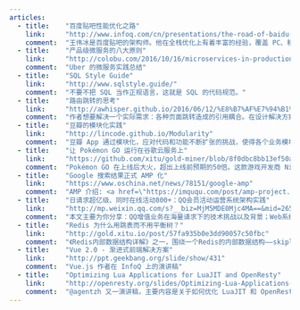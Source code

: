 ```yaml
---
articles:
  - title:    "百度贴吧性能优化之路"
    link:     "http://www.infoq.com/cn/presentations/the-road-of-baidu-teiba-performance-optimization"
    comment:  "王伟冰是百度贴吧的架构师。他在全栈优化上有着丰富的经验，覆盖 PC、移动、Native 客户端，并建立了全面的性能评估、分析、监控体系。这篇分享不只是说 case 和 show 结果，而是在方法论层面提出了一套系统的方法。"
  - title:    "产品级微服务的八大原则"
    link:     "http://colobu.com/2016/10/16/microservices-in-production-notes/"
    comment:  "Uber 的微服务实践总结"
  - title:    "SQL Style Guide"
    link:     "http://www.sqlstyle.guide/"
    comment:  "不要不把 SQL 当作正规语言，这就是 SQL 的代码规范。"
  - title:    "路由跳转的思考"
    link:     "http://awhisper.github.io/2016/06/12/%E8%B7%AF%E7%94%B1%E8%B7%B3%E8%BD%AC%E7%9A%84%E6%80%9D%E8%80%83/"
    comment:  "作者想要解决一个实际需求：各种页面跳转造成的引用耦合。在设计解决方案时，还要提前预知一些坑和风险，为未来业务扩展考虑。作者最终选择了URLRoute+中间人的混合方案，医疗的BMRouter也是这种思路。文章写得非常认真，每个方案的优缺点都详细列出。列出参考文章更是值得阅读。"
  - title:    "豆瓣的模块化实践"
    link:     "http://lincode.github.io/Modularity"
    comment:  "豆瓣 App 通过模块化，应对代码和功能不断扩张的挑战，使得各个业务模块互不干扰，可以独立开发。在模块化过程中，也产出了一些库和工具。"
  - title:    "让 Pokémon GO 运行在谷歌云服务上"
    link:     "https://github.com/xitu/gold-miner/blob/8f0dbc8bb13ef50a8b6de2cb8cca30215cd3f491/TODO/bringing-Pokemon-GO-to-life-on-Google-Cloud.md"
    comment:  "Pokémon GO 在上线后大火，超出上线前预期的50倍。这款游戏开发商 Niantic 同 Google 合作，利用 Google Cloud 的多种服务，如：Kubernetes，无缝地提供了额外的处理能力，成功应对了破纪录的流量增长。"
  - title:    "Google 搜索结果正式 AMP 化"
    link:     "https://www.oschina.net/news/78151/google-amp"
    comment:  "AMP 介绍: <a href=\"https://imququ.com/post/amp-project.html\" target=\"_blank\">AMP，来自 Google 的移动页面优化方案</a>"
  - title:    "日请求超亿级、同时在线活动800+：QQ会员活动运营系统架构实践"
    link:     "http://mp.weixin.qq.com/s?__biz=MjM5MDE0Mjc4MA==&mid=2650994472&idx=1&sn=a36467e996836eb010333d54e06fd22d&chksm=bdbf0f7b8ac8866d0549a2a294755bb7ca83117902e9c3d551016c8eafb5403a444f35b0dc7e&mpshare=1&scene=1&srcid=1020BxtZbXJAhmm07d5gmZR2#rd"
    comment:  "本文主要为你分享：QQ增值业务在海量请求下的技术挑战以及背景；Web系统高并发场景的综合优化策略；平台高可用的建设实践。"
  - title:    "Redis 为什么用跳表而不用平衡树？"
    link:     "http://gold.xitu.io/post/57fa935b0e3dd90057c50fbc"
    comment:  "《Redis内部数据结构详解》之一，围绕一个Redis的内部数据结构——skiplist展开讨论。"
  - title:    "Vue 2.0 - 渐进式前端解决方案"
    link:     "http://ppt.geekbang.org/slide/show/431"
    comment:  "Vue.js 作者在 InfoQ 上的演讲稿"
  - title:    "Optimizing Lua Applications for LuaJIT and OpenResty"
    link:     "http://openresty.org/slides/Optimizing-Lua-Applications-for-LuaJIT-and-OpenResty.pdf"
    comment:  "@agentzh 又一演讲稿，主要内容是关于如何优化 LuaJIT 和 OpenResty。"
---
```

